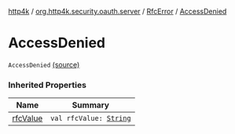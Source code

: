 [http4k](../../index.md) / [org.http4k.security.oauth.server](../index.md) / [RfcError](index.md) / [AccessDenied](./-access-denied.md)

# AccessDenied

`AccessDenied` [(source)](https://github.com/http4k/http4k/blob/master/http4k-security-oauth/src/main/kotlin/org/http4k/security/oauth/server/OAuthError.kt#L10)

### Inherited Properties

| Name | Summary |
|---|---|
| [rfcValue](rfc-value.md) | `val rfcValue: `[`String`](https://kotlinlang.org/api/latest/jvm/stdlib/kotlin/-string/index.html) |
